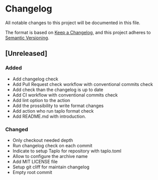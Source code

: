 # Changelog

All notable changes to this project will be documented in this file.

The format is based on [Keep a Changelog](https://keepachangelog.com/en/1.0.0/),
and this project adheres to [Semantic Versioning](https://semver.org/spec/v2.0.0.html).

## [Unreleased]

### Added

- Add changelog check
- Add Pull Request check workflow with conventional commits check
- Add check than the changelog is up to date
- Add CI workflow with conventional commits check
- Add lint option to the action
- Add the prossibility to write format changes
- Add action who run taplo format check
- Add README.md with introduction.

### Changed

- Only checkout needed depth
- Run changelog check on each commit
- Indicate to setup Taplo for repository with taplo.toml
- Allow to configure the archive name
- Add MIT LICENSE file
- Setup git cliff for maintain changelog
- Empty root commit

